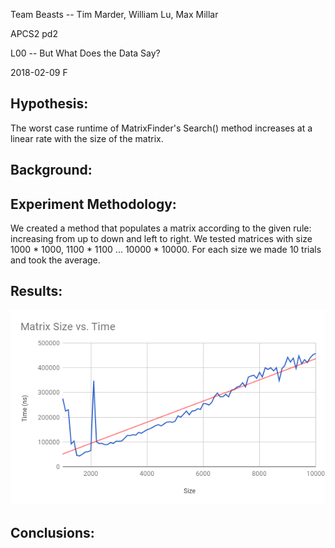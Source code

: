 Team Beasts -- Tim Marder, William Lu, Max Millar

APCS2 pd2

L00 -- But What Does the Data Say?

2018-02-09 F

## Hypothesis:
The worst case runtime of MatrixFinder's Search() method increases at a linear rate with the size of the matrix.

## Background:


## Experiment Methodology:
We created a method that populates a matrix according to the given rule:  increasing from up to down and left to right.
We tested matrices with size 1000 * 1000, 1100 * 1100 ... 10000 * 10000. For each size we made 10 trials and took the average.

## Results:

![](Data/chart.png)

## Conclusions:
